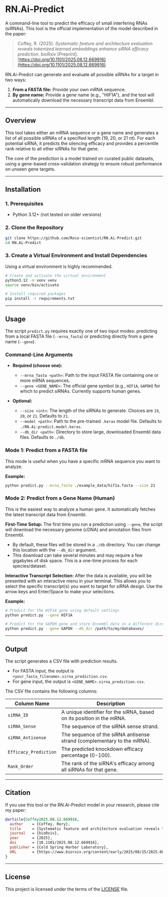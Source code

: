 # RN.Ai-Predict

A command-line tool to predict the efficacy of small interfering RNAs (siRNAs). This tool is the official implementation of the model described in the paper:

> Coffey, R. (2025). *Systematic feature and architecture evaluation reveals tokenized learned embeddings enhance siRNA efficacy prediction*. bioRxiv [Preprint]. [https://doi.org/10.1101/2025.08.12.669916](https://doi.org/10.1101/2025.08.12.669916)

RN.Ai-Predict can generate and evaluate all possible siRNAs for a target in two ways:
1.  **From a FASTA file:** Provide your own mRNA sequence.
2.  **By gene name:** Provide a gene name (e.g., "HIF1A"), and the tool will automatically download the necessary transcript data from Ensembl.

---

## Overview

This tool takes either an mRNA sequence or a gene name and generates a list of all possible siRNAs of a specified length (19, 20, or 21 nt). For each potential siRNA, it predicts the silencing efficacy and provides a percentile rank relative to all other siRNAs for that gene.

The core of the prediction is a model trained on curated public datasets, using a gene-based cross-validation strategy to ensure robust performance on unseen gene targets.

---

## Installation

### 1. Prerequisites

- Python 3.12+ (not tested on older versions)

### 2. Clone the Repository

```bash
git clone https://github.com/Roco-scientist/RN.Ai-Predict.git
cd RN.Ai-Predict
```

### 3. Create a Virtual Environment and Install Dependencies

Using a virtual environment is highly recommended.

```bash
# Create and activate the virtual environment
python3.12 -m venv venv
source venv/bin/activate

# Install required packages
pip install -r requirements.txt
```

---

## Usage

The script `predict.py` requires exactly one of two input modes: predicting from a local FASTA file (`--mrna_fasta`) or predicting directly from a gene name (`--gene`).

### Command-Line Arguments

*   **Required (choose one):**
    *   `--mrna_fasta <path>`: Path to the input FASTA file containing one or more mRNA sequences.
    *   `--gene <GENE_NAME>`: The official gene symbol (e.g., `HIF1A`, `GAPDH`) for which to predict siRNAs. Currently supports human genes.

*   **Optional:**
    *   `--size <int>`: The length of the siRNAs to generate. Choices are `19`, `20`, or `21`. Defaults to `21`.
    *   `--model <path>`: Path to the pre-trained `.keras` model file. Defaults to `./RN.Ai-predict.model.keras`.
    *   `--db_dir <path>`: Directory to store large, downloaded Ensembl data files. Defaults to `./db`.

### Mode 1: Predict from a FASTA file

This mode is useful when you have a specific mRNA sequence you want to analyze.

**Example:**
```bash
python predict.py --mrna_fasta ./example_data/hif1a.fasta --size 21
```

### Mode 2: Predict from a Gene Name (Human)

This is the easiest way to analyze a human gene. It automatically fetches the latest transcript data from Ensembl.

**First-Time Setup:**
The first time you run a prediction using `--gene`, the script will download the necessary genome (cDNA) and annotation files from Ensembl.
- By default, these files will be stored in a `./db` directory. You can change this location with the `--db_dir` argument.
- This download can take several minutes and may require a few gigabytes of disk space. This is a one-time process for each species/dataset.

**Interactive Transcript Selection:**
After the data is available, you will be presented with an interactive menu in your terminal. This allows you to select the specific transcript(s) you want to target for siRNA design. Use the arrow keys and Enter/Space to make your selections.

**Example:**
```bash
# Predict for the HIF1A gene using default settings
python predict.py --gene HIF1A

# Predict for the GAPDH gene and store Ensembl data in a different directory
python predict.py --gene GAPDH --db_dir /path/to/my/databases/
```

---

## Output

The script generates a CSV file with prediction results.
- For FASTA input, the output is `<your_fasta_filename>.sirna_prediction.csv`.
- For gene input, the output is `<GENE_NAME>.sirna_prediction.csv`.

The CSV file contains the following columns:

| Column Name           | Description                                                                 |
|-----------------------|-----------------------------------------------------------------------------|
| `siRNA_ID`            | A unique identifier for the siRNA, based on its position in the mRNA.       |
| `siRNA_Sense`         | The sequence of the siRNA sense strand.                                     |
| `siRNA_Antisense`     | The sequence of the siRNA antisense strand (complementary to the mRNA).     |
| `Efficacy_Prediction` | The predicted knockdown efficacy percentage (0-100).                        |
| `Rank_Order`          | The rank of the siRNA's efficacy among all siRNAs for that gene.            |

---

## Citation

If you use this tool or the RN.Ai-Predict model in your research, please cite my paper:

```bibtex
@article{Coffey2025.08.12.669916,
  author    = {Coffey, Rory},
  title     = {Systematic feature and architecture evaluation reveals tokenized learned embeddings enhance siRNA efficacy prediction},
  journal   = {bioRxiv},
  year      = {2025},
  doi       = {10.1101/2025.08.12.669916},
  publisher = {Cold Spring Harbor Laboratory},
  URL       = {https://www.biorxiv.org/content/early/2025/08/15/2025.08.12.669916}
}
```

---

## License

This project is licensed under the terms of the [LICENSE](LICENSE) file.
